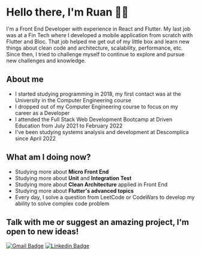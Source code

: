 # Hello there, I'm Ruan 👋🏼

I'm a Front End Developer with experience in React and Flutter. My last job was at a Fin Tech where I developed a mobile application from scratch with Flutter and Bloc. That job helped me get out of my little box and learn new things about clean code and architecture, scalability, performance, etc. Since then, I tried to challenge myself to continue to explore and pursue new challenges and knowledge.

## About me

- I started studying programming in 2018, my first contact was at the University in the Computer Engineering course
- I dropped out of my Computer Engineering course to focus on my career as a Developer
- I attended the Full Stack Web Development Bootcamp at Driven Education from July 2021 to February 2022
- I've been studying systems analysis and development at Descomplica since April 2022

## What am I doing now?

- Studying more about <strong>Micro Front End</strong>
- Studying more about <strong>Unit</strong> and <strong>Integration Test</strong>
- Studying more about <strong>Clean Architecture</strong> applied in Front End
- Studying more about <strong>Flutter's advanced topics</strong>
- Every day, I solve a question from LeetCode or CodeWars to develop my ability to solve complex code problem

## Talk with me or suggest an amazing project, I'm open to new ideas!

[![Gmail Badge](https://img.shields.io/badge/Gmail-D14836?style=for-the-badge&logo=gmail&logoColor=white)](mailto:ruanfailache@gmail.com)
[![Linkedin Badge](https://img.shields.io/badge/LinkedIn-0077B5?style=for-the-badge&logo=linkedin&logoColor=white)](https://linkedin.com/in/ruanfailache)
